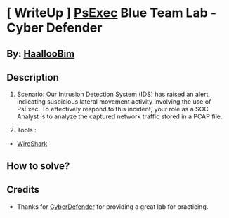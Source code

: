# [ WriteUp ] [PsExec](https://cyberdefenders.org/blueteam-ctf-challenges/psexec-hunt/) Blue Team Lab - Cyber Defender 

## By: [HaallooBim](https://cyberdefenders.org/p/Haalloobim)

## Description 
1. Scenario:
Our Intrusion Detection System (IDS) has raised an alert, indicating suspicious lateral movement activity involving the use of PsExec. To effectively respond to this incident, your role as a SOC Analyst is to analyze the captured network traffic stored in a PCAP file.

2. Tools :
- [WireShark](https://www.wireshark.org/)

## How to solve? 

## Credits
- Thanks for [CyberDefender](https://cyberdefenders.org/) for providing a great lab for practicing. 